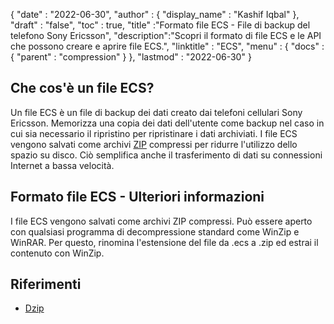 {
  "date" : "2022-06-30",
  "author" : {
    "display_name" : "Kashif Iqbal"
},
  "draft" : "false",
  "toc" : true,
  "title" :"Formato file ECS - File di backup del telefono Sony Ericsson",
  "description":"Scopri il formato di file ECS e le API che possono creare e aprire file ECS.",
  "linktitle" : "ECS",
  "menu" : {
    "docs" : {
      "parent" : "compression"
}
},
  "lastmod" : "2022-06-30"
}

## Che cos'è un file ECS?

Un file ECS è un file di backup dei dati creato dai telefoni cellulari Sony Ericsson. Memorizza una copia dei dati dell'utente come backup nel caso in cui sia necessario il ripristino per ripristinare i dati archiviati. I file ECS vengono salvati come archivi [ZIP](/it/compression/zip/) compressi per ridurre l'utilizzo dello spazio su disco. Ciò semplifica anche il trasferimento di dati su connessioni Internet a bassa velocità.

## Formato file ECS - Ulteriori informazioni

I file ECS vengono salvati come archivi ZIP compressi. Può essere aperto con qualsiasi programma di decompressione standard come WinZip e WinRAR. Per questo, rinomina l'estensione del file da .ecs a .zip ed estrai il contenuto con WinZip.

## Riferimenti

* [Dzip](https://speeddemosarchive.com/dzip/)

